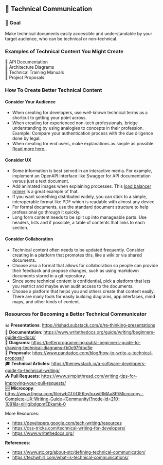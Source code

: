 ## 🤖 Technical Communication

### 🎯 Goal
Make technical documents easily accessible and understandable by your target audience, who can be technical or non-technical.

### Examples of Technical Content You Might Create
📜 API Documentation  
🔷 Architecture Diagrams  
📒 Technical Training Manuals  
💼 Project Proposals  

### How To Create Better Technical Content

#### Consider Your Audience
* When creating for developers, use well-known technical terms as a shortcut to getting your point across.
* When creating for experienced non-tech professionals, bridge understanding by using analogies to concepts in their profession. Example: Compare your authentication process with the due diligence done by legal.
* When creating for end users, make explanations as simple as possible. [Read more here.](https://github.com/glennsantos/senior-developer-roadmap/blob/main/communication/eli5-for-tech-concepts.md).

#### Consider UX
* Some information is best served in an interactive media. For example, implement an OpenAPI interface like Swagger for API documentation versus just a text document.
* Add animated images when explaining processes. This [load balancer primer](https://samwho.dev/load-balancing/) is a great example of that.
* If you want something distributed widely, you can stick to a simple, interoperable format like PDF which is readable with almost any device.
* For formal documents, use the standard document structure to help professional go through it quickly.
* Long form content needs to be split up into manageable parts. Use headers, lists and if possible, a table of contents that links to each section.

#### Consider Collaboration
* Technical content often needs to be updated frequently. Consider creating in a platform that promotes this, like a wiki or via shared documents.
* Choose also a format that allows for collaboration so people can provide their feedback and propose changes, such as using markdown documents stored in a git repository.
* Since some technical content is confidential, pick a platform that lets you restrict and maybe even audit access to the documents.
* Choose a platform that helps you and others create that content easily. There are many tools for easily building diagrams, app interfaces, mind maps, and other kinds of content.

### Resources for Becoming a Better Technical Communicator

📊 **Presentations**: https://rishad.substack.com/p/re-thinking-presentations  
📜 **Documentation**: https://www.writethedocs.org/guide/writing/beginners-guide-to-docs/  
🔷 **Diagrams**: https://betterprogramming.pub/a-beginners-guide-to-drawing-technical-diagrams-fb0c97fdbc5e  
💼 **Proposals**: https://www.pandadoc.com/blog/how-to-write-a-technical-proposal/  
🎓 **Technical Articles**: https://thenewstack.io/a-software-developers-guide-to-technical-writing/  
📥 **Pull Requests**: https://www.simplethread.com/writing-tips-for-improving-your-pull-requests/  
🆕 **Microcopy**: https://www.figma.com/file/wbGf7rDEKoyfuxwiRMAu8P/Microcopy.-Complete-UX-Writing-Guide-(Community)?node-id=210-1081&t=niHgibdgpmEEkamk-0  

More Resources:
* https://developers.google.com/tech-writing/resources
* https://css-tricks.com/technical-writing-for-developers/
* https://www.writethedocs.org/


**References**:  
- https://www.stc.org/about-stc/defining-technical-communication/
- https://techwhirl.com/what-is-technical-communications/
